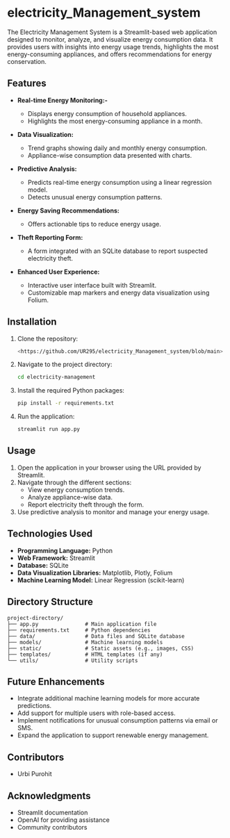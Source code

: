 # electricity_Management_system
The Electricity Management System is a Streamlit-based web application designed to monitor, analyze, and visualize energy consumption data. It provides users with insights into energy usage trends, highlights the most energy-consuming appliances, and offers recommendations for energy conservation.

## Features

- **Real-time Energy Monitoring:-**
  - Displays energy consumption of household appliances.
  - Highlights the most energy-consuming appliance in a month.

- **Data Visualization:**
  - Trend graphs showing daily and monthly energy consumption.
  - Appliance-wise consumption data presented with charts.

- **Predictive Analysis:**
  - Predicts real-time energy consumption using a linear regression model.
  - Detects unusual energy consumption patterns.

- **Energy Saving Recommendations:**
  - Offers actionable tips to reduce energy usage.

- **Theft Reporting Form:**
  - A form integrated with an SQLite database to report suspected electricity theft.

- **Enhanced User Experience:**
  - Interactive user interface built with Streamlit.
  - Customizable map markers and energy data visualization using Folium.

## Installation

1. Clone the repository:
   ```bash
   <https://github.com/UR295/electricity_Management_system/blob/main>
   ```

2. Navigate to the project directory:
   ```bash
   cd electricity-management
   ```

3. Install the required Python packages:
   ```bash
   pip install -r requirements.txt
   ```

4. Run the application:
   ```bash
   streamlit run app.py
   ```

## Usage

1. Open the application in your browser using the URL provided by Streamlit.
2. Navigate through the different sections:
   - View energy consumption trends.
   - Analyze appliance-wise data.
   - Report electricity theft through the form.
3. Use predictive analysis to monitor and manage your energy usage.

## Technologies Used

- **Programming Language:** Python
- **Web Framework:** Streamlit
- **Database:** SQLite
- **Data Visualization Libraries:** Matplotlib, Plotly, Folium
- **Machine Learning Model:** Linear Regression (scikit-learn)

## Directory Structure

```
project-directory/
├── app.py               # Main application file
├── requirements.txt     # Python dependencies
├── data/                # Data files and SQLite database
├── models/              # Machine learning models
├── static/              # Static assets (e.g., images, CSS)
├── templates/           # HTML templates (if any)
└── utils/               # Utility scripts
```

## Future Enhancements

- Integrate additional machine learning models for more accurate predictions.
- Add support for multiple users with role-based access.
- Implement notifications for unusual consumption patterns via email or SMS.
- Expand the application to support renewable energy management.

## Contributors
- Urbi Purohit

## Acknowledgments
- Streamlit documentation
- OpenAI for providing assistance
- Community contributors
